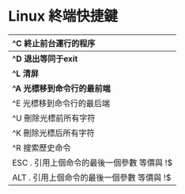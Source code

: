 # Linux 終端快捷鍵



| **^C     終止前台運行的程序**                 |
| :-------------------------------------------- |
| **^D    退出等同于exit**                      |
| **^L     清屏**                               |
| **^A    光標移到命令行的最前端**              |
| ^E     光標移到命令行的最后端                 |
| ^U     刪除光標前所有字符                     |
| ^K      刪除光標后所有字符                    |
| ^R      搜索歷史命令                          |
| ESC .  引用上個命令的最後一個參數 等價與  !$  |
| ALT .   引用上個命令的最後一個參數 等價與  !$ |



